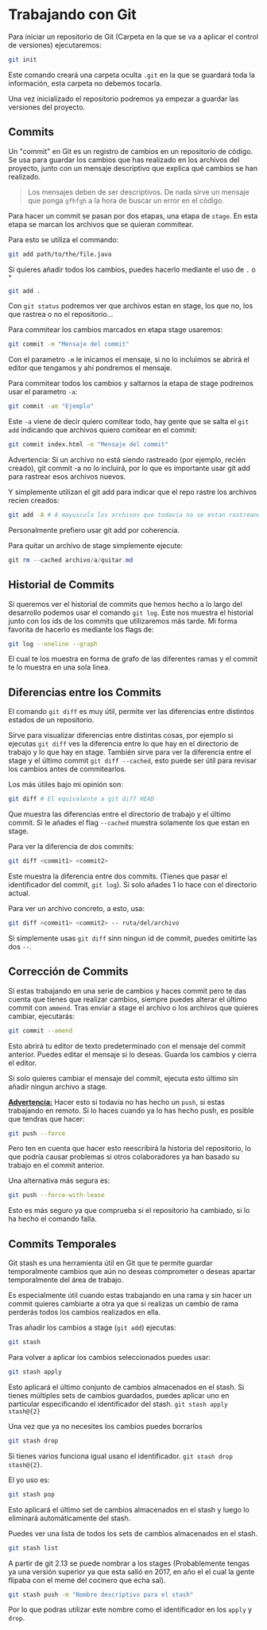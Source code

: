 # Trabajando con Git

Para iniciar un repositorio de Git (Carpeta en la que se va a aplicar el control de versiones) ejecutaremos:

```bash
git init
```

Este comando creará una carpeta oculta `.git` en la que se guardará toda la información, esta carpeta no debemos tocarla.

Una vez inicializado el repositorio podremos ya empezar a guardar las versiones del proyecto.

## Commits

Un "commit" en Git es un registro de cambios en un repositorio de código.
Se usa para guardar los cambios que has realizado en los archivos del proyecto, junto con un mensaje descriptivo que explica qué cambios se han realizado.

>Los mensajes deben de ser descriptivos. De nada sirve un mensaje que ponga `gfhfgh` a la hora de buscar un error en el código.

Para hacer un commit se pasan por dos etapas, una etapa de `stage`. En esta etapa se marcan los archivos que se quieran commitear.

Para esto se utiliza el commando:

```bash
git add path/to/the/file.java
```

Si quieres añadir todos los cambios, puedes hacerlo mediante el uso de `.` o `*`

```bash
git add .
```

Con `git status` podremos ver que archivos estan en stage,  los que no, los que rastrea o no el repositorio...

Para commitear los cambios marcados en etapa stage usaremos:

```bash
git commit -m "Mensaje del commit"
```

Con el parametro `-m` le inicamos el mensaje, si no lo incluimos se abrirá el editor que tengamos y ahí pondremos el mensaje.

Para commitear todos los cambios y saltarnos la etapa de stage podremos usar el parametro `-a`:

```bash
git commit -am "Ejemplo"
```

Este `-a` viene de decir quiero comitear todo, hay gente que se salta el `git add` indicando que archivos quiero comitear en el commit:

```bash
git commit index.html -m "Mensaje del commit"
```

Advertencia: Si un archivo no está siendo rastreado (por ejemplo, recién creado), git commit -a no lo incluirá, por lo que es importante usar git add para rastrear esos archivos nuevos.

Y simplemente utilizan el git add para indicar que el repo rastre los archivos recien creados:

```bash
git add -A # A mayuscula los archivos que todavia no se estan rastreando, eliminados, modificados... Todos los archivos presentes
```

Personalmente prefiero usar git add por coherencia.

Para quitar un archivo de stage simplemente ejecute:

```powershell
git rm --cached archivo/a/quitar.md
```

## Historial de Commits

Si queremos ver el historial de commits que hemos hecho a lo largo del desarrollo podemos usar el comando `git log`. Este nos muestra el historial junto con los ids de los commits que utilizaremos más tarde. Mi forma favorita de hacerlo es mediante los flags de:

```bash
git log --oneline --graph
```

El cual te los muestra en forma de grafo de las diferentes ramas y el commit te lo muestra en una sola linea.

## Diferencias entre los Commits

El comando `git diff` es muy útil, permite ver las diferencias entre distintos estados de un repositorio.

Sirve para visualizar diferencias entre distintas cosas, por ejemplo si ejecutas `git diff` ves la diferencia entre lo que hay en el directorio de trabajo y lo que hay en stage. También sirve para ver la diferencia entre el stage y el último commit `git diff --cached`, esto puede ser útil para revisar los cambios antes de commitearlos.

Los más útiles bajo mi opinión son:

```bash
git diff # El equivalente a git diff HEAD
```

Que muestra las diferencias entre el directorio de trabajo y el último commit. Si le añades el flag `--cached` muestra solamente los que estan en stage.

Para ver la diferencia de dos commits:

```bash
git diff <commit1> <commit2>
```

Este muestra la diferencia entre dos commits. (Tienes que pasar el identificador del commit, `git log`). Si solo añades 1 lo hace con el directorio actual.

Para ver un archivo concreto, a esto, usa:

```bash
git diff <commit1> <commit2> -- ruta/del/archivo
```

Si simplemente usas `git diff` sinn ningun id de commit, puedes omitirte las dos `--`.

## Corrección de Commits

Si estas trabajando en una serie de cambios y haces commit pero te das cuenta que tienes que realizar cambios, siempre puedes alterar el último commit con `ammend`.
Tras enviar a stage el archivo o los archivos que quieres cambiar, ejecutarás:

```bash
git commit --amend
```

Esto abrirá tu editor de texto predeterminado con el mensaje del commit anterior. Puedes editar el mensaje si lo deseas. Guarda los cambios y cierra el editor.

Si solo quieres cambiar el mensaje del commit, ejecuta esto último sin añadir ningun archivo a stage.

<u>**Advertencia:**</u> Hacer esto si todavía no has hecho un `push`, si estas trabajando en remoto. Si lo haces cuando ya lo has hecho push, es posible que tendras que hacer:

```bash
git push --force
```

Pero ten en cuenta que hacer esto reescribirá la historia del repositorio, lo que podría causar problemas si otros colaboradores ya han basado su trabajo en el commit anterior.

Una alternativa más segura es:

```bash
git push --force-with-lease
```

Esto es más seguro ya que comprueba si el repositorio ha cambiado, si lo ha hecho el comando falla.

## Commits Temporales

Git stash es una herramienta útil en Git que te permite guardar temporalmente cambios que aún no deseas comprometer o deseas apartar temporalmente del área de trabajo.

Es especialmente útil cuando estas trabajando en una rama y sin hacer un commit quieres cambiarte a otra ya que si realizas un cambio de rama perderás todos los cambios realizados en ella.

Tras añadir los cambios a stage (`git add`) ejecutas:

```bash
git stash
```

Para volver a aplicar los cambios seleccionados puedes usar:

```bash
git stash apply
```

Esto aplicará el último conjunto de cambios almacenados en el stash. Si tienes múltiples sets de cambios guardados, puedes aplicar uno en particular especificando el identificador del stash. `git stash apply stash@{2}` 

Una vez que ya no necesites los cambios puedes borrarlos

```bash
git stash drop
```

Si tienes varios funciona igual usano el identificador. `git stash drop stash@{2}`.

El yo uso es:

```bash
git stash pop
```

Esto aplicará el último set de cambios almacenados en el stash y luego lo eliminará automáticamente del stash.

Puedes ver una lista de todos los sets de cambios almacenados en el stash.

```bash
git stash list
```

A partir de git 2.13 se puede nombrar a los stages (Probablemente tengas ya una versión superior ya que esta salió en 2017, en año el el cual la gente flipaba con el meme del cocinero que echa sal).

```bash
git stash push -m "Nombre descriptivo para el stash"
```

Por lo que podras utilizar este nombre como el identificador en los `apply` y `drop`.


